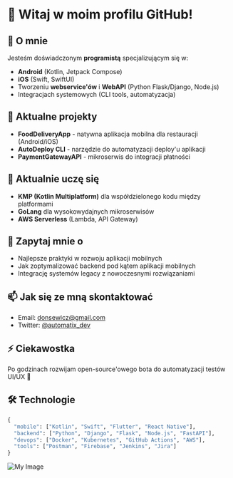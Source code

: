 # 👋 Witaj w moim profilu GitHub!

## 🚀 O mnie

Jesteśm doświadczonym **programistą** specjalizującym się w:
- **Android** (Kotlin, Jetpack Compose)
- **iOS** (Swift, SwiftUI)
- Tworzeniu **webservice'ów** i **WebAPI** (Python Flask/Django, Node.js)
- Integracjach systemowych (CLI tools, automatyzacja)

## 🔭 Aktualne projekty

- **FoodDeliveryApp** - natywna aplikacja mobilna dla restauracji (Android/iOS)
- **AutoDeploy CLI** - narzędzie do automatyzacji deploy'u aplikacji
- **PaymentGatewayAPI** - mikroserwis do integracji płatności

## 🌱 Aktualnie uczę się

- **KMP (Kotlin Multiplatform)** dla współdzielonego kodu między platformami
- **GoLang** dla wysokowydajnych mikroserwisów
- **AWS Serverless** (Lambda, API Gateway)

## 💬 Zapytaj mnie o

- Najlepsze praktyki w rozwoju aplikacji mobilnych
- Jak zoptymalizować backend pod kątem aplikacji mobilnych
- Integrację systemów legacy z nowoczesnymi rozwiązaniami

## 📫 Jak się ze mną skontaktować

- Email: donsewicz@gmail.com
- Twitter: [@automatix_dev](https://twitter.com/automatix_dev)

## ⚡ Ciekawostka

Po godzinach rozwijam open-source'owego bota do automatyzacji testów UI/UX 🚀

## 🛠 Technologie

```python
{
  "mobile": ["Kotlin", "Swift", "Flutter", "React Native"],
  "backend": ["Python", "Django", "Flask", "Node.js", "FastAPI"],
  "devops": ["Docker", "Kubernetes", "GitHub Actions", "AWS"],
  "tools": ["Postman", "Firebase", "Jenkins", "Jira"]
}
```
![My Image](https://wezcloud.com/assets/readme.md.png)
